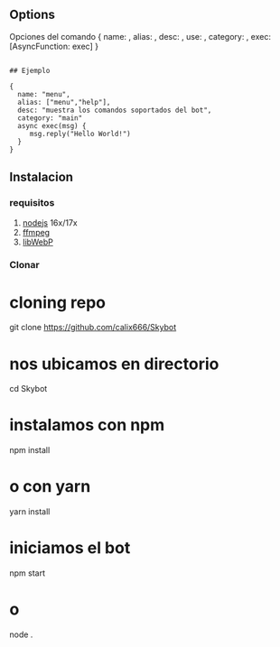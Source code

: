 ## Options

Opciones del comando
{
   name: <String>,
   alias: <Array>, 
   desc: <String>, 
   use: <String>, 
   category: <String>, 
   exec: [AsyncFunction: exec]
}
```

## Ejemplo

{
  name: "menu",
  alias: ["menu","help"],
  desc: "muestra los comandos soportados del bot",
  category: "main"
  async exec(msg) {
     msg.reply("Hello World!")
  }
}
```


## Instalacion

### requisitos
1. [nodejs](https://nodejs.org/en/download) 16x/17x
2. [ffmpeg](https://ffmpeg.org)
3. [libWebP](https://developers.google.com/speed/webp/download)

### Clonar

# cloning repo
git clone https://github.com/calix666/Skybot

# nos ubicamos en directorio
cd Skybot

# instalamos con npm
npm install
# o con yarn
yarn install

# iniciamos el bot
npm start
# o
node .

